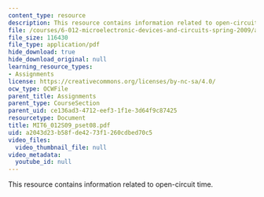 ```yaml
---
content_type: resource
description: This resource contains information related to open-circuit time.
file: /courses/6-012-microelectronic-devices-and-circuits-spring-2009/a2043d23b58fde4273f1260cdbed70c5_MIT6_012S09_pset08.pdf
file_size: 116430
file_type: application/pdf
hide_download: true
hide_download_original: null
learning_resource_types:
- Assignments
license: https://creativecommons.org/licenses/by-nc-sa/4.0/
ocw_type: OCWFile
parent_title: Assignments
parent_type: CourseSection
parent_uid: ce136ad3-4712-eef3-1f1e-3d64f9c87425
resourcetype: Document
title: MIT6_012S09_pset08.pdf
uid: a2043d23-b58f-de42-73f1-260cdbed70c5
video_files:
  video_thumbnail_file: null
video_metadata:
  youtube_id: null
---
```

This resource contains information related to open-circuit time.